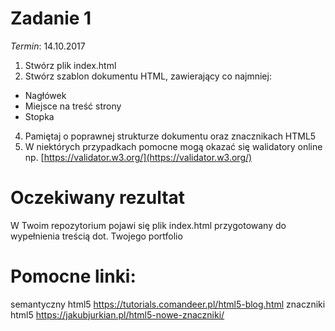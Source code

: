 # Zadanie 1

_Termin_: 14.10.2017

1. Stwórz plik index.html
3. Stwórz szablon dokumentu HTML, zawierający co najmniej:
  * Nagłówek
  * Miejsce na treść strony
  * Stopka 
4. Pamiętaj o poprawnej strukturze dokumentu oraz znacznikach HTML5
5. W niektórych przypadkach pomocne mogą okazać się walidatory online np. [https://validator.w3.org/](https://validator.w3.org/)

# Oczekiwany rezultat
W Twoim repozytorium pojawi się plik index.html przygotowany do wypełnienia treścią dot. Twojego portfolio

# Pomocne linki:

semantyczny html5
https://tutorials.comandeer.pl/html5-blog.html
znaczniki html5
https://jakubjurkian.pl/html5-nowe-znaczniki/

